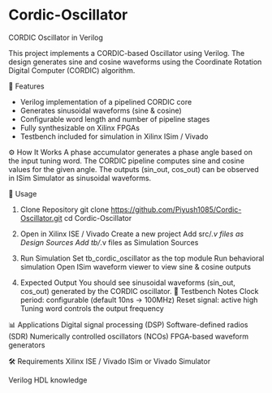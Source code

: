 # Cordic-Oscillator

CORDIC Oscillator in Verilog

This project implements a CORDIC-based Oscillator using Verilog. The design generates sine and cosine waveforms using the Coordinate Rotation Digital Computer (CORDIC) algorithm.

📌 Features
- Verilog implementation of a pipelined CORDIC core
- Generates sinusoidal waveforms (sine & cosine)
- Configurable word length and number of pipeline stages
- Fully synthesizable on Xilinx FPGAs
- Testbench included for simulation in Xilinx ISim / Vivado

⚙️ How It Works
A phase accumulator generates a phase angle based on the input tuning word.
The CORDIC pipeline computes sine and cosine values for the given angle.
The outputs (sin_out, cos_out) can be observed in ISim Simulator as sinusoidal waveforms.

🚀 Usage
1. Clone Repository
git clone https://github.com/Piyush1085/Cordic-Oscillator.git
cd Cordic-Oscillator

2. Open in Xilinx ISE / Vivado
Create a new project
Add src/*.v files as Design Sources
Add tb/*.v files as Simulation Sources

3. Run Simulation
Set tb_cordic_oscillator as the top module
Run behavioral simulation
Open ISim waveform viewer to view sine & cosine outputs

4. Expected Output
You should see sinusoidal waveforms (sin_out, cos_out) generated by the CORDIC oscillator.
🧪 Testbench Notes
Clock period: configurable (default 10ns → 100MHz)
Reset signal: active high
Tuning word controls the output frequency

📊 Applications
Digital signal processing (DSP)
Software-defined radios (SDR)
Numerically controlled oscillators (NCOs)
FPGA-based waveform generators

🛠️ Requirements
Xilinx ISE / Vivado
ISim or Vivado Simulator

Verilog HDL knowledge
